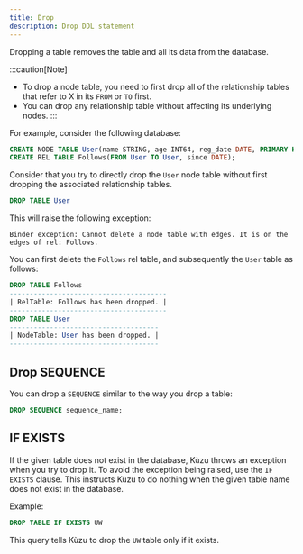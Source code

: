 ```yaml
---
title: Drop
description: Drop DDL statement
---
```


Dropping a table removes the table and all its data from the database.

:::caution[Note]
- To drop a node table, you need to first drop all of the relationship tables that refer to X in
  its `FROM` or `TO` first.
- You can drop any relationship table without affecting its underlying nodes.
:::

For example, consider the following database:

```sql
CREATE NODE TABLE User(name STRING, age INT64, reg_date DATE, PRIMARY KEY (name));
CREATE REL TABLE Follows(FROM User TO User, since DATE);
```

Consider that you try to directly drop the `User` node table without first dropping the associated
relationship tables.
```sql
DROP TABLE User
```
This will raise the following exception:
```
Binder exception: Cannot delete a node table with edges. It is on the edges of rel: Follows.
```

You can first delete the `Follows` rel table, and subsequently the `User` table as follows:

```sql
DROP TABLE Follows
---------------------------------------
| RelTable: Follows has been dropped. |
---------------------------------------
DROP TABLE User
-------------------------------------
| NodeTable: User has been dropped. |
-------------------------------------
```

## Drop SEQUENCE

You can drop a `SEQUENCE` similar to the way you drop a table:

```sql
DROP SEQUENCE sequence_name;
```

## IF EXISTS
If the given table does not exist in the database, Kùzu throws an exception when you try to drop it.
To avoid the exception being raised, use the `IF EXISTS` clause. This instructs Kùzu to do nothing when
the given table name does not exist in the database.

Example:
```sql
DROP TABLE IF EXISTS UW
```
This query tells Kùzu to drop the `UW` table only if it exists.
